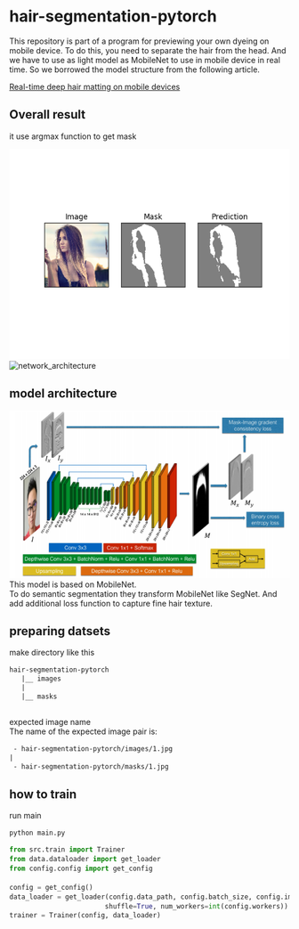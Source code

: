 # hair-segmentation-pytorch
This repository is part of a program for previewing your own dyeing on mobile device.
To do this, you need to separate the hair from the head.
And we have to use as light model as MobileNet to use in mobile device in real time.
So we borrowed the model structure from the following article.  
  
[Real-time deep hair matting on mobile devices](https://arxiv.org/abs/1712.07168) 

## Overall result
it use argmax function to get mask  

![network_architecture](./image/sample_image.PNG)
![network_architecture](./image/webcam.gif)

## model architecture
![network_architecture](./image/network_architecture.PNG)   
This model is based on MobileNet.  
To do semantic segmentation they transform MobileNet like SegNet.
And add additional loss function to capture fine hair texture.
## preparing datsets
make directory like this
```
hair-segmentation-pytorch
   |__ images
   |
   |__ masks
   
```
expected image name  
The name of the expected image pair is:  
```
 - hair-segmentation-pytorch/images/1.jpg 
| 
 - hair-segmentation-pytorch/masks/1.jpg  
```
## how to train
run main
```
python main.py
```
``` python
from src.train import Trainer
from data.dataloader import get_loader
from config.config import get_config

config = get_config()
data_loader = get_loader(config.data_path, config.batch_size, config.image_size,
                        shuffle=True, num_workers=int(config.workers))
trainer = Trainer(config, data_loader)
```
